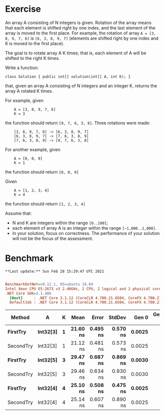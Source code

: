 ﻿# Exercise

An array A consisting of N integers is given. Rotation of the array means that each element is shifted right by one index, 
and the last element of the array is moved to the first place. For example, the rotation of array 
```A = [3, 8, 9, 7, 6]``` is ```[6, 3, 8, 9, 7]``` (elements are shifted right by one index and 6 is moved to the first place).

The goal is to rotate array A K times; that is, each element of A will be shifted to the right K times.

Write a function:

```
class Solution { public int[] solution(int[] A, int K); }
```


that, given an array A consisting of N integers and an integer K, returns the array A rotated K times.

For example, given
``` 
    A = [3, 8, 9, 7, 6]
    K = 3
```
the function should return ```[9, 7, 6, 3, 8]```. Three rotations were made:

```
    [3, 8, 9, 7, 6] -> [6, 3, 8, 9, 7]
    [6, 3, 8, 9, 7] -> [7, 6, 3, 8, 9]
    [7, 6, 3, 8, 9] -> [9, 7, 6, 3, 8]
```

For another example, given
```
    A = [0, 0, 0]
    K = 1
```
the function should return ```[0, 0, 0]```

Given
```
    A = [1, 2, 3, 4]
    K = 4
```
the function should return ```[1, 2, 3, 4]```

Assume that:

- N and K are integers within the range ```[0..100]```;
- each element of array A is an integer within the range ```[−1,000..1,000]```.
- In your solution, focus on correctness. The performance of your solution will not be the focus of the assessment.

# Benchmark

```
**Last update:** Sun Feb 28 15:29:47 UTC 2021
```
``` ini

BenchmarkDotNet=v0.12.1, OS=ubuntu 18.04
Intel Xeon CPU E5-2673 v3 2.40GHz, 1 CPU, 2 logical and 2 physical cores
.NET Core SDK=3.1.406
  [Host]     : .NET Core 3.1.12 (CoreCLR 4.700.21.6504, CoreFX 4.700.21.6905), X64 RyuJIT
  DefaultJob : .NET Core 3.1.12 (CoreCLR 4.700.21.6504, CoreFX 4.700.21.6905), X64 RyuJIT


```
|    Method |        A | K |     Mean |    Error |   StdDev |  Gen 0 | Gen 1 | Gen 2 | Allocated |
|---------- |--------- |-- |---------:|---------:|---------:|-------:|------:|------:|----------:|
|  **FirstTry** | **Int32[3]** | **1** | **21.60 ns** | **0.495 ns** | **0.570 ns** | **0.0025** |     **-** |     **-** |      **40 B** |
| SecondTry | Int32[3] | 1 | 21.12 ns | 0.481 ns | 0.573 ns | 0.0025 |     - |     - |      40 B |
|  **FirstTry** | **Int32[5]** | **3** | **29.47 ns** | **0.687 ns** | **0.869 ns** | **0.0030** |     **-** |     **-** |      **48 B** |
| SecondTry | Int32[5] | 3 | 29.46 ns | 0.634 ns | 0.930 ns | 0.0030 |     - |     - |      48 B |
|  **FirstTry** | **Int32[4]** | **4** | **25.10 ns** | **0.508 ns** | **0.475 ns** | **0.0025** |     **-** |     **-** |      **40 B** |
| SecondTry | Int32[4] | 4 | 25.14 ns | 0.607 ns | 0.890 ns | 0.0025 |     - |     - |      40 B |
